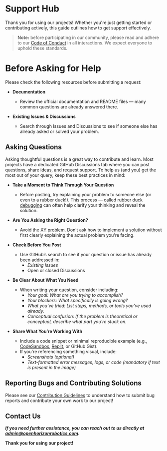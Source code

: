 # Support Hub

Thank you for using our projects! Whether you're just getting started or contributing actively, this guide outlines how to get support effectively.



> **Note:** before participating in our community, please read and adhere to our [Code of Conduct](CODE_OF_CONDUCT.md) in all interactions. We expect everyone to uphold these standards.



# Before Asking for Help
Please check the following resources before submitting a request:


* **Documentation**
  + Review the official documentation and README files — many common questions are already answered there.


* **Existing Issues & Discussions**
  + Search through Issues and Discussions to see if someone else has already asked or solved your problem.
 
    
## Asking Questions

Asking thoughtful questions is a great way to contribute and learn. Most projects have a dedicated GitHub Discussions tab where you can post questions, share ideas, and request support. To help us (and you) get the most out of your query, keep these best practices in mind:

* **Take a Moment to Think Through Your Question**
  + Before posting, try explaining your problem to someone else (or even to a rubber duck!). This process — called [rubber duck debugging](https://rubberduckdebugging.com/) can often help clarify your thinking and reveal the solution.


* **Are You Asking the Right Question?**
  + Avoid the [XY problem](https://meta.stackexchange.com/questions/66377/what-is-the-xy-problem/66378#66378). Don’t ask how to implement a solution without first clearly explaining the actual problem you're facing.


* **Check Before You Post**
  + Use GitHub’s search to see if your question or issue has already been addressed in:
      + *Existing Issues*
      + Open or closed Discussions
   
        
* **Be Clear About What You Need**
  + When writing your question, consider including:
      + *Your goal: What are you trying to accomplish?*
      + *Your blockers: What specifically is going wrong?*
      + *What you’ve tried: List steps, methods, or tools you’ve used already.*
      + *Conceptual confusion: If the problem is theoretical or conceptual, describe what part you’re stuck on.*


* **Share What You’re Working With**
  + Include a code snippet or minimal reproducible example (e.g., [CodeSandbox](https://codesandbox.io/), [Replit](https://replit.com/), or GitHub Gist).
  + If you're referencing something visual, include:
      + *Screenshots (optional)*
      + *Text-formatted error messages, logs, or code (mandatory if text is present in the image)*



## Reporting Bugs and Contributing Solutions

Please see our [Contribution Guidelines](CONTRIBUTING.md) to understand how to submit bug reports and contribute your own work to our project!



## Contact Us

***If you need further assistance, you can reach out to us directly at admin@openhorizonrobotics.com.***

**Thank you for using our project!**

